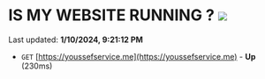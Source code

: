 # IS MY WEBSITE RUNNING ? [![](https://img.shields.io/static/v1?label=Sponsor&message=%E2%9D%A4&logo=GitHub&color=%23fe8e86)](https://github.com/sponsors/<username>)

Last updated: **1/10/2024, 9:21:12 PM**

- `GET` [https://youssefservice.me](https://youssefservice.me) - **Up** (230ms)
